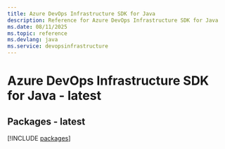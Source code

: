 ```yaml
---
title: Azure DevOps Infrastructure SDK for Java
description: Reference for Azure DevOps Infrastructure SDK for Java
ms.date: 08/11/2025
ms.topic: reference
ms.devlang: java
ms.service: devopsinfrastructure
---
```

# Azure DevOps Infrastructure SDK for Java - latest
## Packages - latest
[!INCLUDE [packages](devops-infrastructure-index.md)]